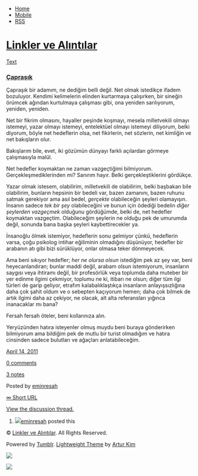 -   [Home](/)
-   [Mobile](/mobile)
-   [RSS](http://eminresah.tumblr.com/rss)

[Linkler ve Alıntılar](/)
=========================

[Text](http://eminresah.tumblr.com/post/4591189538/capras-k)

### [Çapraşık](http://eminresah.tumblr.com/post/4591189538/capras-k)

Çapraşık bir adamım, ne dediğim belli değil. Net olmak istedikçe ifadem
bozuluyor. Kendimi kelimelerin elinden kurtarmaya çalışırken, bir
sineğin örümcek ağından kurtulmaya çalışması gibi, ona yeniden
sarılıyorum, yeniden, yeniden.

Net bir fikrim olmasını, hayaller peşinde koşmayı, mesela milletvekili
olmayı istemeyi, yazar olmayı istemeyi, entelektüel olmayı istemeyi
diliyorum, belki diyorum, böyle net hedeflerin olsa, net fikirlerin, net
sözlerin, net kimliğin ve net bakışların olur.

Bakışlarım bile, evet, iki gözümün dünyayı farklı açılardan görmeye
çalışmasıyla malül.

Net hedefler koymaktan ne zaman vazgeçtiğimi bilmiyorum.
Gerçekleşmediklerinden mi? Sanırım hayır. Belki gerçekleştiklerini
gördükçe.

Yazar olmak istesem, olabilirim, milletvekili de olabilirim, belki
başbakan bile olabilirim, bunların hepsinin bir bedeli var, bazen
zamanını, bazen ruhunu satmak gerekiyor ama asıl bedel, *gerçekte*
olabileceğin şeyleri olamayışın. İnsanın sadece *tek bir şey*
olabileceğini ve bunun için ödediği bedelin *diğer şeylerden vazgeçmek*
olduğunu gördüğümde, belki de, net hedefler koymaktan vazgeçtim.
Olabileceğim şeylerin ne olduğu pek de umurumda değil, sonunda bana
başka şeyleri kaybettirecekler ya.

İnsanoğlu ölmek istemiyor, hedeflerin sonu gelmiyor çünkü, hedeflerin
varsa, çoğu psikolog intihar eğiliminin olmadığını düşünüyor, hedefler
bir arabanın atı gibi bizi sürüklüyor, onlar olmasa teker dönmeyecek.

Ama beni sıkıyor hedefler; *her ne olursa olsun* istediğim pek az şey
var, beni heyecanlandıran; bunlar maddi değil, arabam olsun istemiyorum,
insanların saygısı veya ihtiramı değil, bir profesörlük veya toplumda
daha muteber bir yer edinme ilgimi çekmiyor, toplumu ne ki, itibarı ne
olsun; diğer tüm ilgi türleri de garip geliyor, etrafım
kalabalıklaştıkça insanların anlayışsızlığına daha çok şahit oldum ve o
sebepten kaçıyorum hemen; daha çok bilmek de artık ilgimi daha az
çekiyor, ne olacak, alt alta referansları yığınca inanacaklar mı bana?

Fersah fersah öteler, beni kollarınıza alın.

Yeryüzünden hatıra isteyenler olmuş muydu beni buraya gönderirken
bilmiyorum ama bildiğim pek de mutlu bir turist olmadığım ve hatıra
cinsinden sadece bulutları ve ağaçları anlatabileceğim.

[April 14, 2011](http://eminresah.tumblr.com/post/4591189538/capras-k)

[0
comments](http://eminresah.tumblr.com/post/4591189538/capras-k#disqus_thread)

[3 notes](http://eminresah.tumblr.com/post/4591189538/capras-k#notes)

Posted by [eminresah](http://eminresah.tumblr.com/)

[∞ Short URL](http://tmblr.co/ZWS1Oy4Hf-uY)

[View the discussion thread.](http://erblog.disqus.com/?url=ref)

1.  [![](http://38.media.tumblr.com/avatar_06c8562d8d9e_16.png)](http://eminresah.tumblr.com/ "Linkler ve Alıntılar")[eminresah](http://eminresah.tumblr.com/ "Linkler ve Alıntılar")
    posted this

© [Linkler ve Alıntılar](/). All Rights Reserved.

Powered by [Tumblr](http://tumblr.com). [Lightweight
Theme](http://www.tumblr.com/theme/10820) by [Artur
Kim](http://arturkim.com)

![](https://px.srvcs.tumblr.com/impixu?T=1434918915&J=eyJ0eXBlIjoidXJsIiwidXJsIjoiaHR0cDpcL1wvZW1pbnJlc2FoLnR1bWJsci5jb21cL3Bvc3RcLzQ1OTExODk1MzhcL2NhcHJhcy1rIiwicmVxdHlwZSI6MCwicm91dGUiOiJcL3Bvc3RcLzppZFwvOnN1bW1hcnkiLCJub3NjcmlwdCI6MX0=&U=LMEKBLNNFP&K=4ea9939efc756507959eb184e1425a3974c2742fb07ffd61e401a67be7b4f410&R=)

![](https://px.srvcs.tumblr.com/impixu?T=1434918915&J=eyJ0eXBlIjoicG9zdCIsInVybCI6Imh0dHA6XC9cL2VtaW5yZXNhaC50dW1ibHIuY29tXC9wb3N0XC80NTkxMTg5NTM4XC9jYXByYXMtayIsInJlcXR5cGUiOjAsInJvdXRlIjoiXC9wb3N0XC86aWRcLzpzdW1tYXJ5IiwicG9zdHMiOlt7InBvc3RpZCI6IjQ1OTExODk1MzgiLCJibG9naWQiOiIzNjQ4MDI4Iiwic291cmNlIjozM31dLCJub3NjcmlwdCI6MX0=&U=OKJJABEMAG&K=f3290661cd5bef2df13fad085c869708190f51ac22656f6c4705b75234b7f694&R=)

